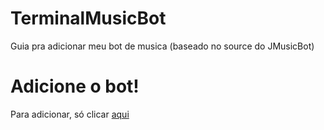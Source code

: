 # TerminalMusicBot
Guia pra adicionar meu bot de musica (baseado no source do JMusicBot)

# Adicione o bot!
Para adicionar, só clicar [aqui](https://discord.com/api/oauth2/authorize?client_id=994363181390647386&permissions=8&scope=bot)
